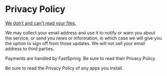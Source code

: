 # Privacy Policy

[We don't and can't read your files.](./security)

We may collect your email address and use it to notify or warn you about
the service, or send you news or information, in which case we will give
you the option to sign off from those updates. We will not sell your
email address to third parties.

Payments are handled by FastSpring. Be sure to read their Privacy
Policy.

Be sure to read the Privacy Policy of any apps you install.